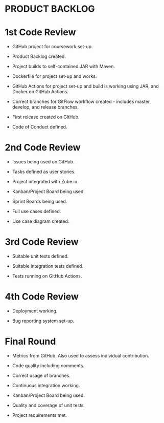 # PRODUCT BACKLOG


# 1st Code Review
 * GitHub project for coursework set-up.
 
 * Product Backlog created.
 
 * Project builds to self-contained JAR with Maven.
 
 * Dockerfile for project set-up and works.
 
 * GitHub Actions for project set-up and build is working using JAR, and Docker on GitHub Actions.
 
 * Correct branches for GitFlow workflow created - includes master, develop, and release branches.
 
 * First release created on GitHub.
 
 * Code of Conduct defined.



# 2nd Code Review 
* Issues being used on GitHub.

* Tasks defined as user stories.

* Project integrated with Zube.io.

* Kanban/Project Board being used.

* Sprint Boards being used.

* Full use cases defined.

* Use case diagram created.



# 3rd Code Review
* Suitable unit tests defined.

* Suitable integration tests defined.

* Tests running on GitHub Actions.



# 4th Code Review
* Deployment working.

* Bug reporting system set-up.



# Final Round
* Metrics from GitHub. Also used to assess individual contribution.

* Code quality including comments.

* Correct usage of branches.

* Continuous integration working.

* Kanban/Project Board being used.

* Quality and coverage of unit tests.

* Project requirements met.
